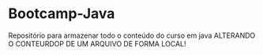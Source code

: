 # Bootcamp-Java
Repositório para armazenar todo o conteúdo do curso em java
ALTERANDO O CONTEURDOP DE UM ARQUIVO DE FORMA LOCAL!